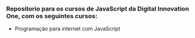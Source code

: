 ### Repositorio para os cursos de JavaScript da Digital Innovation One, com os seguintes cursos:
- Programação para internet com JavaScript
